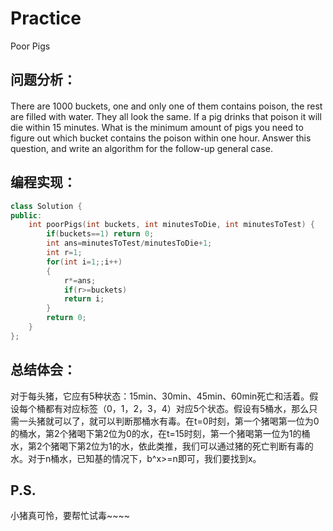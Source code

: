 # Practice
Poor Pigs
## 问题分析：
#### 
There are 1000 buckets, one and only one of them contains poison, the rest are filled with water. They all look the same. If a pig drinks that poison it will die within 15 minutes. What is the minimum amount of pigs you need to figure out which bucket contains the poison within one hour.
Answer this question, and write an algorithm for the follow-up general case.
## 编程实现：
```C++
class Solution {
public:
    int poorPigs(int buckets, int minutesToDie, int minutesToTest) {
        if(buckets==1) return 0;
        int ans=minutesToTest/minutesToDie+1;
        int r=1;
        for(int i=1;;i++)
        {
            r*=ans;
            if(r>=buckets)
            return i;
        }
        return 0;
    }
};
```
## 总结体会：
对于每头猪，它应有5种状态：15min、30min、45min、60min死亡和活着。假设每个桶都有对应标签（0，1，2，3，4）对应5个状态。假设有5桶水，那么只需一头猪就可以了，就可以判断那桶水有毒。在t=0时刻，第一个猪喝第一位为0的桶水，第2个猪喝下第2位为0的水，在t=15时刻，第一个猪喝第一位为1的桶水，第2个猪喝下第2位为1的水，依此类推，我们可以通过猪的死亡判断有毒的水。对于n桶水，已知基的情况下，b^x>=n即可，我们要找到x。
## P.S.
小猪真可怜，要帮忙试毒~~~~